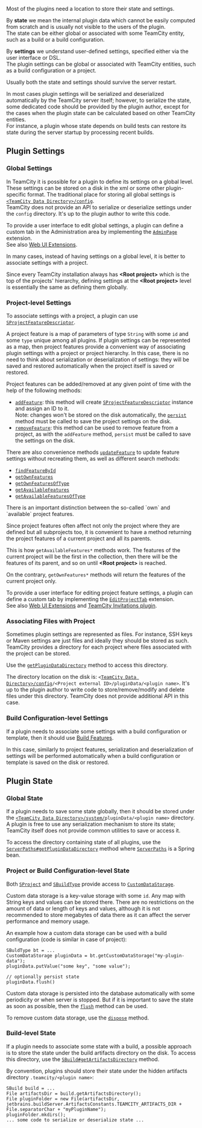[//]: # (title: Storing Plugin State and Settings)
[//]: # (auxiliary-id: Storing+Plugin+State+and+Settings.html)




Most of the plugins need a location to store their state and settings.   

By __state__ we mean the internal plugin data which cannot be easily computed from scratch and is usually not visible to the users of the plugin.    
The state can be either global or associated with some TeamCity entity, such as a build or a build configuration.   

By __settings__ we understand user-defined settings, specified either via the user interface or DSL.    
The plugin settings can be global or associated with TeamCity entities, such as a build configuration or a project.   

Usually both the state and settings should survive the server restart.    

In most cases plugin settings will be serialized and deserialized automatically by the TeamCity server itself; however, to serialize the state, some dedicated code should be provided by the plugin author, except for the cases when the plugin state can be calculated based on other TeamCity entities.      
For instance, a plugin whose state depends on build tests can restore its state during the server startup by processing recent builds. 

## Plugin Settings

### Global Settings

In TeamCity it is possible for a plugin to define its settings on a global level. These settings can be stored on a disk in the xml or some other plugin-specific format. The traditional place for storing all global settings is [`<TeamCity Data Directory>/config`](https://www.jetbrains.com/help/teamcity/teamcity-data-directory.html#TeamCityDataDirectory-StructureofTeamCityDataDirectory).   
TeamCity does not provide an API to serialize or deserialize settings under the `config` directory. It's up to the plugin author to write this code.

To provide a user interface to edit global settings, a plugin can define a custom tab in the Administration area by implementing the [`AdminPage`](http://javadoc.jetbrains.net/teamcity/openapi/current/jetbrains/buildServer/controllers/admin/AdminPage.html) extension.    
See also [Web UI Extensions](web-ui-extensions.md).

<note>
 
In many cases, instead of having settings on a global level, it is better to associate settings with a project.

Since every TeamCity installation always has __&lt;Root project&gt;__ which is the top of the projects' hierarchy, defining settings at the __&lt;Root project&gt;__ level is essentially the same as defining them globally. 
</note>

### Project-level Settings

To associate settings with a project, a plugin can use [`SProjectFeatureDescriptor`](http://javadoc.jetbrains.net/teamcity/openapi/current/jetbrains/buildServer/serverSide/SProjectFeatureDescriptor.html).

A project feature is a map of parameters of type `String` with some `id` and some `type` unique among all plugins. If plugin settings can be represented as a map, then project features provide a convenient way of associating plugin settings with a project or project hierarchy. In this case, there is no need to think about serialization or deserialization of settings: they will be saved and restored automatically when the project itself is saved or restored. 


Project features can be added/removed at any given point of time with the help of the following methods:
* [`addFeature`](http://javadoc.jetbrains.net/teamcity/openapi/current/jetbrains/buildServer/serverSide/SProject.html#addFeature-java.lang.String-java.util.Map-): this method will create [`SProjectFeatureDescriptor`](http://javadoc.jetbrains.net/teamcity/openapi/current/jetbrains/buildServer/serverSide/SProjectFeatureDescriptor.html) instance and assign an ID to it.    
  Note: changes won't be stored on the disk automatically, the [`persist`](http://javadoc.jetbrains.net/teamcity/openapi/current/jetbrains/buildServer/serverSide/SProject.html#persist--) method must be called to save the project settings on the disk.
* [`removeFeature`](http://javadoc.jetbrains.net/teamcity/openapi/current/jetbrains/buildServer/serverSide/SProject.html#removeFeature-java.lang.String-): this method can be used to remove feature from a project, as with the `addFeature` method, `persist` must be called to save the settings  on the disk.

There are also convenience methods [`updateFeature`](http://javadoc.jetbrains.net/teamcity/openapi/current/jetbrains/buildServer/serverSide/SProject.html#updateFeature-java.lang.String-java.lang.String-java.util.Map-) to update feature settings without recreating them, as well as different search methods:
* [`findFeatureById`](http://javadoc.jetbrains.net/teamcity/openapi/current/jetbrains/buildServer/serverSide/SProject.html#findFeatureById-java.lang.String-)
* [`getOwnFeatures`](http://javadoc.jetbrains.net/teamcity/openapi/current/jetbrains/buildServer/serverSide/SProject.html#getOwnFeatures--) 
* [`getOwnFeaturesOfType`](http://javadoc.jetbrains.net/teamcity/openapi/current/jetbrains/buildServer/serverSide/SProject.html#getOwnFeaturesOfType--) 
* [`getAvailableFeatures`](http://javadoc.jetbrains.net/teamcity/openapi/current/jetbrains/buildServer/serverSide/SProject.html#getAvailableFeatures--) 
* [`getAvailableFeaturesOfType`](http://javadoc.jetbrains.net/teamcity/openapi/current/jetbrains/buildServer/serverSide/SProject.html#getAvailableFeaturesOfType-java.lang.String-) 

<note>
There is an important distinction between the so-called `own` and `available` project features. 
 
Since project features often affect not only the project where they are defined but all subprojects too, it is convenient to have a method returning the project features of a current project and all its parents.

This is how `getAvailableFeatures*` methods work. The features of the current project will be the first in the collection, then there will be the features of its parent, and so on until __&lt;Root project&gt;__ is reached.

On the contrary,  `getOwnFeatures*` methods will return the features of the current project only.


To provide a user interface for editing project feature settings, a plugin can define a custom tab by implementing the [`EditProjectTab`](http://javadoc.jetbrains.net/teamcity/openapi/current/jetbrains/buildServer/controllers/admin/projects/EditProjectTab.html) extension.    
See also [Web UI Extensions](web-ui-extensions.md) and [TeamCity Invitations plugin](https://github.com/JetBrains/teamcity-invitations-plugin).

### Associating Files with Project

Sometimes plugin settings are represented as files. For instance, SSH keys or Maven settings are just files and ideally they should be stored as such.    
TeamCity provides a directory for each project where files associated with the project can be stored.

Use the [`getPluginDataDirectory`](http://javadoc.jetbrains.net/teamcity/openapi/current/jetbrains/buildServer/serverSide/SProject.html#getPluginDataDirectory-java.lang.String-) method to access this directory.

The directory location on the disk is: `<`[`TeamCity Data Directory>/config`](https://www.jetbrains.com/help/teamcity/2019.1/teamcity-data-directory.html#TeamCityDataDirectory-StructureofTeamCityDataDirectory)`/<Project external ID>/pluginData/<plugin name>`. 
It's up to the plugin author to write code to store/remove/modify and delete files under this directory. TeamCity does not provide additional API in this case.

### Build Configuration-level Settings

If a plugin needs to associate some settings with a build configuration or template, then it should use [Build Features](build-features.md).

In this case, similarly to project features, serialization and deserialization of settings will be performed automatically when a build configuration or 
template is saved on the disk or restored.

## Plugin State


### Global State

If a plugin needs to save some state globally, then it should be stored under the [`<TeamCity Data Directory>/system/`](https://www.jetbrains.com/help/teamcity/2019.1/teamcity-data-directory.html#TeamCityDataDirectory-systemDir)`pluginData/<plugin name>` directory.      
A plugin is free to use any serialization mechanism to store its state; TeamCity itself does not provide common utilities to save or access it.

To access the directory containing state of all plugins, use the [`ServerPaths#getPluginDataDirectory`](http://javadoc.jetbrains.net/teamcity/openapi/current/jetbrains/buildServer/serverSide/ServerPaths.html#getPluginDataDirectory--) method where [`ServerPaths`](http://javadoc.jetbrains.net/teamcity/openapi/current/jetbrains/buildServer/serverSide/ServerPaths.html) is a Spring bean.

### Project or Build Configuration-level State

Both [`SProject`](http://javadoc.jetbrains.net/teamcity/openapi/current/jetbrains/buildServer/serverSide/SProject.html) and [`SBuildType`](http://javadoc.jetbrains.net/teamcity/openapi/current/jetbrains/buildServer/serverSide/SBuildType.html) provide access to [`CustomDataStorage`](http://javadoc.jetbrains.net/teamcity/openapi/current/jetbrains/buildServer/serverSide/CustomDataStorage.html).

Custom data storage is a key-value storage with some `id`. Any map with String keys and values can be stored there. There are no restrictions on the amount of data or length of keys and values, although it is not recommended to store megabytes of data there as it can affect the server performance and memory usage. 


An example how a custom data storage can be used with a build configuration (code is similar in case of project):


```shell
SBuldType bt = ...
CustomDataStorage pluginData = bt.getCustomDataStorage("my-plugin-data");
pluginData.putValue("some key", "some value");

// optionally persist state
pluginData.flush()

```

Custom data storage is persisted into the database automatically with some periodicity or when server is stopped. But if it is important to save the state as soon as possible, then the [`flush`](http://javadoc.jetbrains.net/teamcity/openapi/current/jetbrains/buildServer/serverSide/CustomDataStorage.html#flush--) method can be used.

To remove custom data storage, use the [`dispose`](http://javadoc.jetbrains.net/teamcity/openapi/current/jetbrains/buildServer/serverSide/CustomDataStorage.html#dispose--) method.

### Build-level State

If a plugin needs to associate some state with a build, a possible approach is to store the state under the build artifacts directory on the disk. To access this directory, use the [`SBuild#getArtifactsDirectory`](http://javadoc.jetbrains.net/teamcity/openapi/current/jetbrains/buildServer/serverSide/SBuild.html#getArtifactsDirectory--) method.

By convention, plugins should store their state under the hidden artifacts directory `.teamcity/<plugin name>`:

```shell
SBuild build = ...
File artifactsDir = build.getArtifactsDirectory();
File pluginFolder = new File(artifactsDir, jetbrains.buildServer.ArtifactsConstants.TEAMCITY_ARTIFACTS_DIR + File.separatorChar + "myPluginName");
pluginFolder.mkdirs();
... some code to serialize or deserialize state ...

```





 
